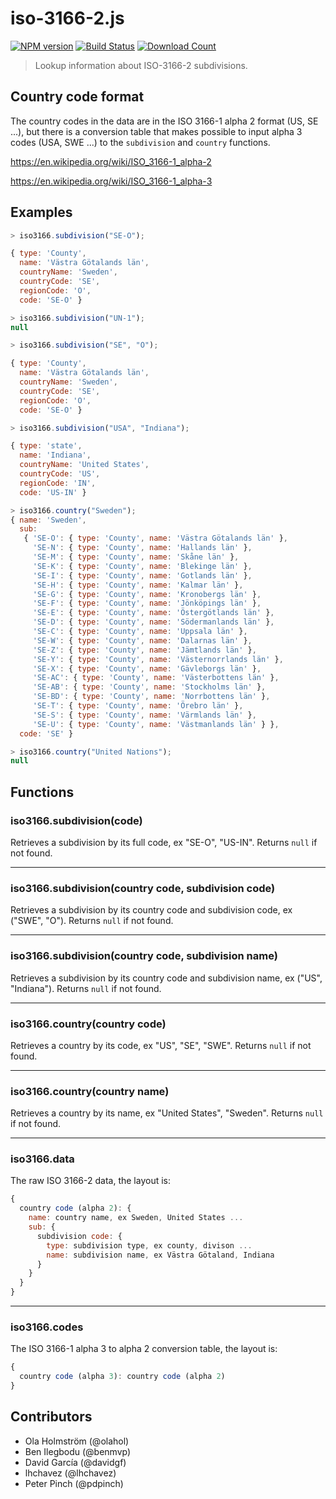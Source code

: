 # iso-3166-2.js

[![NPM version][npm-image]][npm-url]
[![Build Status][travis-image]][travis-url]
[![Download Count][downloads-image]][downloads-url]

> Lookup information about ISO-3166-2 subdivisions.

## Country code format

The country codes in the data are in the ISO 3166-1 alpha 2 format (US,
SE ...), but there is a conversion table that makes possible to input
alpha 3 codes (USA, SWE ...) to the `subdivision` and `country` functions.

https://en.wikipedia.org/wiki/ISO_3166-1_alpha-2

https://en.wikipedia.org/wiki/ISO_3166-1_alpha-3

## Examples

```js
> iso3166.subdivision("SE-O");

{ type: 'County',
  name: 'Västra Götalands län',
  countryName: 'Sweden',
  countryCode: 'SE',
  regionCode: 'O',
  code: 'SE-O' }
```

```js
> iso3166.subdivision("UN-1");
null
```

```js
> iso3166.subdivision("SE", "O");

{ type: 'County',
  name: 'Västra Götalands län',
  countryName: 'Sweden',
  countryCode: 'SE',
  regionCode: 'O',
  code: 'SE-O' }
```

```js
> iso3166.subdivision("USA", "Indiana");

{ type: 'state',
  name: 'Indiana',
  countryName: 'United States',
  countryCode: 'US',
  regionCode: 'IN',
  code: 'US-IN' }
```

```js
> iso3166.country("Sweden");
{ name: 'Sweden',
  sub:
   { 'SE-O': { type: 'County', name: 'Västra Götalands län' },
     'SE-N': { type: 'County', name: 'Hallands län' },
     'SE-M': { type: 'County', name: 'Skåne län' },
     'SE-K': { type: 'County', name: 'Blekinge län' },
     'SE-I': { type: 'County', name: 'Gotlands län' },
     'SE-H': { type: 'County', name: 'Kalmar län' },
     'SE-G': { type: 'County', name: 'Kronobergs län' },
     'SE-F': { type: 'County', name: 'Jönköpings län' },
     'SE-E': { type: 'County', name: 'Östergötlands län' },
     'SE-D': { type: 'County', name: 'Södermanlands län' },
     'SE-C': { type: 'County', name: 'Uppsala län' },
     'SE-W': { type: 'County', name: 'Dalarnas län' },
     'SE-Z': { type: 'County', name: 'Jämtlands län' },
     'SE-Y': { type: 'County', name: 'Västernorrlands län' },
     'SE-X': { type: 'County', name: 'Gävleborgs län' },
     'SE-AC': { type: 'County', name: 'Västerbottens län' },
     'SE-AB': { type: 'County', name: 'Stockholms län' },
     'SE-BD': { type: 'County', name: 'Norrbottens län' },
     'SE-T': { type: 'County', name: 'Örebro län' },
     'SE-S': { type: 'County', name: 'Värmlands län' },
     'SE-U': { type: 'County', name: 'Västmanlands län' } },
  code: 'SE' }
```

```js
> iso3166.country("United Nations");
null
```

## Functions

### iso3166.subdivision(code)
Retrieves a subdivision by its full code, ex "SE-O", "US-IN". Returns
`null` if not found.

* * *

### iso3166.subdivision(country code, subdivision code)
Retrieves a subdivision by its country code and subdivision code, ex
("SWE", "O"). Returns `null` if not found.

* * *

### iso3166.subdivision(country code, subdivision name)
Retrieves a subdivision by its country code and subdivision name, ex
("US", "Indiana"). Returns `null` if not found.

* * *

### iso3166.country(country code)
Retrieves a country by its code, ex "US", "SE", "SWE". Returns `null`
if not found.

* * *

### iso3166.country(country name)
Retrieves a country by its name, ex "United States", "Sweden". Returns
`null` if not found.

* * *

### iso3166.data

The raw ISO 3166-2 data, the layout is:

```js
{
  country code (alpha 2): {
    name: country name, ex Sweden, United States ...
    sub: {
      subdivision code: {
        type: subdivision type, ex county, divison ...
        name: subdivision name, ex Västra Götaland, Indiana
      }
    }
  }
}
```

* * *

### iso3166.codes

The ISO 3166-1 alpha 3 to alpha 2 conversion table, the layout is:

```js
{
  country code (alpha 3): country code (alpha 2)
}
```

## Contributors

* Ola Holmström (@olahol)
* Ben Ilegbodu (@benmvp)
* David García (@davidgf)
* lhchavez (@lhchavez)
* Peter Pinch (@pdpinch)

[npm-image]: https://img.shields.io/npm/v/iso-3166-2.svg?style=flat-square
[npm-url]: https://npmjs.org/package/iso-3166-2
[downloads-image]: http://img.shields.io/npm/dm/iso-3166-2.svg?style=flat-square
[downloads-url]: https://npmjs.org/package/iso-3166-2
[travis-image]: https://img.shields.io/travis/olahol/iso-3166-2.js/master.svg?style=flat-square
[travis-url]: https://travis-ci.org/olahol/iso-3166-2.js
